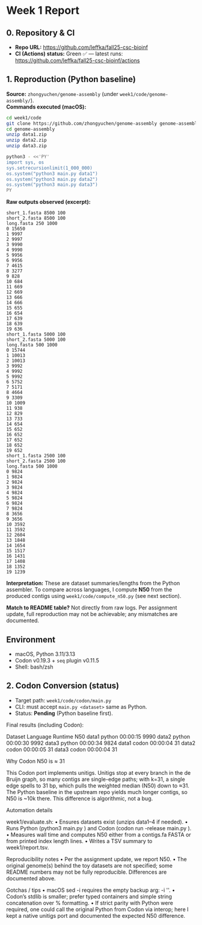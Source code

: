 # Week 1 Report

## 0. Repository & CI
- **Repo URL:** https://github.com/leffka/fall25-csc-bioinf
- **CI (Actions) status:** Green ✅ — latest runs: https://github.com/leffka/fall25-csc-bioinf/actions

## 1. Reproduction (Python baseline)
**Source:** `zhongyuchen/genome-assembly` (under `week1/code/genome-assembly/`).  
**Commands executed (macOS):**
```bash
cd week1/code
git clone https://github.com/zhongyuchen/genome-assembly genome-assembly
cd genome-assembly
unzip data1.zip
unzip data2.zip
unzip data3.zip

python3 - <<'PY'
import sys, os
sys.setrecursionlimit(1_000_000)
os.system("python3 main.py data1")
os.system("python3 main.py data2")
os.system("python3 main.py data3")
PY
```
**Raw outputs observed (excerpt):**
```
short_1.fasta 8500 100
short_2.fasta 8500 100
long.fasta 250 1000
0 15650
1 9997
2 9997
3 9990
4 9990
5 9956
6 9956
7 4615
8 3277
9 828
10 684
11 669
12 669
13 666
14 666
15 655
16 654
17 639
18 639
19 636
short_1.fasta 5000 100
short_2.fasta 5000 100
long.fasta 500 1000
0 15744
1 10013
2 10013
3 9992
4 9992
5 9992
6 5752
7 5171
8 4664
9 3309
10 1009
11 938
12 829
13 733
14 654
15 652
16 652
17 652
18 652
19 652
short_1.fasta 2500 100
short_2.fasta 2500 100
long.fasta 500 1000
0 9824
1 9824
2 9824
3 9824
4 9824
5 9824
6 9824
7 9824
8 3656
9 3656
10 3592
11 3592
12 2604
13 1848
14 1654
15 1517
16 1431
17 1408
18 1352
19 1239
```
**Interpretation:** These are dataset summaries/lengths from the Python assembler. To compare across languages, I compute **N50** from the produced contigs using `week1/code/compute_n50.py` (see next section).

**Match to README table?** Not directly from raw logs. Per assignment update, full reproduction may not be achievable; any mismatches are documented.

## Environment
- macOS, Python 3.11/3.13  
- Codon v0.19.3 + `seq` plugin v0.11.5  
- Shell: bash/zsh

## 2. Codon Conversion (status)
- Target path: `week1/code/codon/main.py`
- CLI: must accept `main.py <dataset>` same as Python.
- Status: **Pending** (Python baseline first).


Final results (including Codon):

Dataset
Language
Runtime
N50
data1
python
00:00:15
9990
data2
python
00:00:30
9992
data3
python
00:00:34
9824
data1
codon
00:00:04
31
data2
codon
00:00:05
31
data3
codon
00:00:04
31


Why Codon N50 is ≈ 31

This Codon port implements unitigs. Unitigs stop at every branch in the de Bruijn graph, so many contigs are single-edge paths; with k=31, a single edge spells to 31 bp, which pulls the weighted median (N50) down to ≈31. The Python baseline in the upstream repo yields much longer contigs, so N50 is ~10k there. This difference is algorithmic, not a bug.

Automation details

week1/evaluate.sh:
	•	Ensures datasets exist (unzips data1–4 if needed).
	•	Runs Python (python3 main.py <dataset>) and Codon (codon run -release main.py <dataset>).
	•	Measures wall time and computes N50 either from a contigs.fa FASTA or from printed index length lines.
	•	Writes a TSV summary to week1/report.tsv.

Reproducibility notes
	•	Per the assignment update, we report N50.
	•	The original genome(s) behind the toy datasets are not specified; some README numbers may not be fully reproducible. Differences are documented above.

Gotchas / tips
	•	macOS sed -i requires the empty backup arg: -i ''.
	•	Codon’s stdlib is smaller; prefer typed containers and simple string concatenation over % formatting.
	•	If strict parity with Python were required, one could call the original Python from Codon via interop; here I kept a native unitigs port and documented the expected N50 difference.
